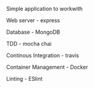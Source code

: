 Simple application to workwith <br>
 <p>   Web server - express</p>
 <p>   Database - MongoDB</p>
 <p>    TDD - mocha chai</p>
 <p>   Continous Integration - travis</p>
 <p>   Container Management - Docker</p>
 <p>   Linting - ESlint</p>
